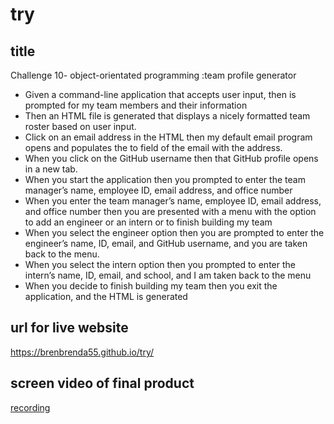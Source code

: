 # try

## title

Challenge 10- object-orientated programming :team profile generator

* Given a command-line application that accepts user input,
then is prompted for my team members and their information
* Then an HTML file is generated that displays a nicely formatted team roster based on user input.
* Click on an email address in the HTML then my default email program opens and populates the to field of the email with the address.
* When you click on the GitHub username then that GitHub profile opens in a new tab.
* When you start the application then you prompted to enter the team manager’s name, employee ID, email address, and office number
* When you enter the team manager’s name, employee ID, email address, and office number then you are presented with a menu with the option to add an engineer or an intern or to finish building my team
* When you select the engineer option then you are prompted to enter the engineer’s name, ID, email, and GitHub username, and you are taken back to the menu.
* When you select the intern option then you prompted to enter the intern’s name, ID, email, and school, and I am taken back to the menu
* When you decide to finish building my team then you exit the application, and the HTML is generated

## url for live website

https://brenbrenda55.github.io/try/

## screen video of final product

<a href="https://drive.google.com/file/d/16mv-3bGQ4AZHLxYH1g27pYFgVqC5V3s8/view">recording</a>